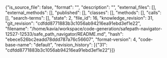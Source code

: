 {"is_source_file": false, "format": "", "description": "", "external_files": [], "external_methods": [], "published": [], "classes": [], "methods": [], "calls": [], "search-terms": [], "state": 2, "file_id": 16, "knowledge_revision": 31, "git_revision": "cdfdd8771883b3c1056ab94216ea91ebd3ef1e22", "filename": "/home/kavia/workspace/code-generation/safepath-navigator-12527-12533/safe_path_navigator/README.md", "hash": "ebece526bc2eadd78ddd787a76c56607", "format-version": 4, "code-base-name": "default", "revision_history": [{"31": "cdfdd8771883b3c1056ab94216ea91ebd3ef1e22"}]}
